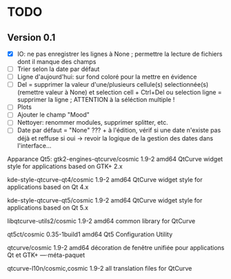 # TODO

## Version 0.1

- [x] IO: ne pas enregistrer les lignes à None ; permettre la lecture de fichiers dont il manque des champs
- [ ] Trier selon la date par défaut
- [ ] Ligne d'aujourd'hui: sur fond coloré pour la mettre en évidence
- [ ] Del = supprimer la valeur d'une/plusieurs cellule(s) selectionnée(s) (remettre valeur à None) et selection cell + Ctrl+Del ou selection ligne = supprimer la ligne ; ATTENTION à la séléction multiple !
- [ ] Plots
- [ ] Ajouter le champ "Mood"
- [ ] Nettoyer: renommer modules, supprimer splitter, etc.
- [ ] Date par défaut = "None" ??? + à l'édition, vérif si une date n'existe pas déjà et reffuse si oui -> revoir la logique de la gestion des dates dans l'interface...

Apparance Qt5:
gtk2-engines-qtcurve/cosmic 1.9-2 amd64
  QtCurve widget style for applications based on GTK+ 2.x

kde-style-qtcurve-qt4/cosmic 1.9-2 amd64
  QtCurve widget style for applications based on Qt 4.x

kde-style-qtcurve-qt5/cosmic 1.9-2 amd64
  QtCurve widget style for applications based on Qt 5.x

libqtcurve-utils2/cosmic 1.9-2 amd64
  common library for QtCurve

qt5ct/cosmic 0.35-1build1 amd64
  Qt5 Configuration Utility

qtcurve/cosmic 1.9-2 amd64
  décoration de fenêtre unifiée pour applications Qt et GTK+ —⋅méta-paquet

qtcurve-l10n/cosmic,cosmic 1.9-2 all
  translation files for QtCurve

